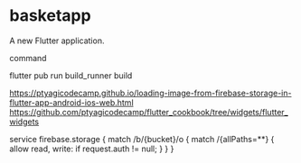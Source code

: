 # basketapp

A new Flutter application.

command

flutter pub run build_runner build

https://ptyagicodecamp.github.io/loading-image-from-firebase-storage-in-flutter-app-android-ios-web.html
https://github.com/ptyagicodecamp/flutter_cookbook/tree/widgets/flutter_widgets


service firebase.storage {
  match /b/{bucket}/o {
    match /{allPaths=**} {
      allow read, write: if request.auth != null;
    }
  }
}



